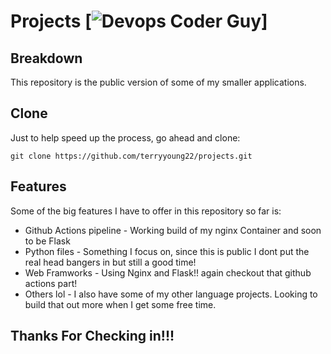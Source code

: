 # Projects [![Devops Coder Guy](https://cdn.rawgit.com/sindresorhus/awesome/d7305f38d29fed78fa85652e3a63e154dd8e8829/media/badge.svg)]

## Breakdown
This repository is the public version of some of my smaller applications.

## Clone
Just to help speed up the process, go ahead and clone:

```git clone https://github.com/terryyoung22/projects.git```


## Features
Some of the big features I have to offer in this repository so far is:

* Github Actions pipeline - Working build of my nginx Container and soon to be Flask
* Python files - Something I focus on, since this is public I dont put the real head bangers in but still a good time!
* Web Framworks - Using Nginx and Flask!! again checkout that github actions part!
* Others lol - I also have some of my other language projects. Looking to build that out more when I get some free time.




## Thanks For Checking in!!! 